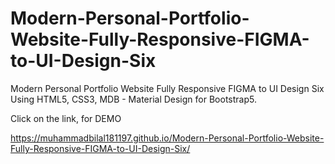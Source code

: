 # Modern-Personal-Portfolio-Website-Fully-Responsive-FIGMA-to-UI-Design-Six
Modern Personal Portfolio Website Fully Responsive FIGMA to UI Design Six Using HTML5, CSS3, MDB - Material Design for Bootstrap5.

Click on the link, for DEMO

https://muhammadbilal181197.github.io/Modern-Personal-Portfolio-Website-Fully-Responsive-FIGMA-to-UI-Design-Six/
